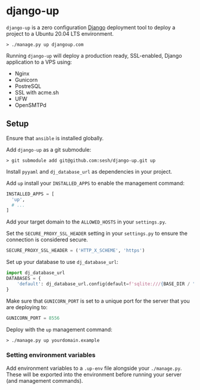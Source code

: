 # django-up

`django-up` is a zero configuration [Django][django] deployment tool to deploy a project to a Ubuntu 20.04 LTS environment.


```shell
> ./manage.py up djangoup.com
```

Running `django-up` will deploy a production ready, SSL-enabled, Django application to a VPS using:

- Nginx
- Gunicorn
- PostreSQL
- SSL with acme.sh
- UFW
- OpenSMTPd


## Setup

Ensure that `ansible` is installed globally.

Add `django-up` as a git submodule:

```shell
> git submodule add git@github.com:sesh/django-up.git up
```

Install `pyyaml` and `dj_database_url` as dependencies in your project.

Add `up` install your `INSTALLED_APPS` to enable the management command:

```python
INSTALLED_APPS = [
  'up',
  # ...
]
```

Add your target domain to the `ALLOWED_HOSTS` in your `settings.py`.

Set the `SECURE_PROXY_SSL_HEADER` setting in your `settings.py` to ensure the connection is considered secure.

```python
SECURE_PROXY_SSL_HEADER = ('HTTP_X_SCHEME', 'https')
```

Set up your database to use `dj_database_url`:

```python
import dj_database_url
DATABASES = {
    'default': dj_database_url.config(default=f'sqlite:///{BASE_DIR / "db.sqlite3"}')
}
```

Make sure that `GUNICORN_PORT` is set to a unique port for the server that you are deploying to:

```python
GUNICORN_PORT = 8556
```

Deploy with the `up` management command:

```shell
> ./manage.py up yourdomain.example
```


### Setting environment variables

Add environment variables to a `.up-env` file alongside your `./manage.py`. These will be exported into the environment before running your server (and management commands).


  [django]: https://www.djangoproject.com
